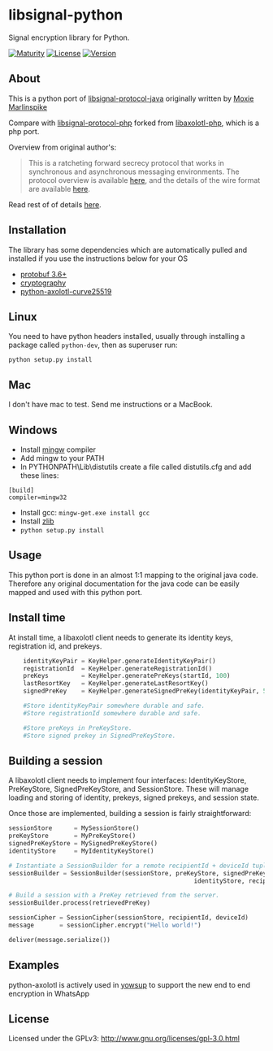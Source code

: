libsignal-python
========
Signal encryption library for Python.

[![Maturity](https://img.shields.io/pypi/status/libsignal.svg)](https://pypi.python.org/pypi/libsignal)
[![License](https://img.shields.io/pypi/l/libsignal.svg)](https://pypi.python.org/pypi/libsignal)
[![Version](https://img.shields.io/pypi/v/libsignal.svg)](https://pypi.python.org/pypi/libsignal)


About
--------
This is a python port of [libsignal-protocol-java](https://github.com/WhisperSystems/libaxolotl-android)
originally written by [Moxie Marlinspike](https://github.com/moxie0)

Compare with
[libsignal-protocol-php](https://github.com/albert-chin/libsignal-protocol-php)
forked from
[libaxolotl-php](https://github.com/mgp25/libaxolotl-php),
which is a php port.

Overview from original author's:

 > This is a ratcheting forward secrecy protocol that works in synchronous
 > and asynchronous messaging environments. The protocol overview is available
 > [here](https://github.com/trevp/axolotl/wiki), and the details of the wire
 > format are available [here](https://github.com/trevp/axolotl/wiki).
 
Read rest of of details [here](https://github.com/WhisperSystems/libaxolotl-android/blob/master/README.md).


Installation
--------
The library has some dependencies which are automatically pulled and installed
if you use the instructions below for your OS

 - [protobuf 3.6+](https://github.com/google/protobuf/)
 - [cryptography](https://cryptography.io)
 - [python-axolotl-curve25519](https://github.com/tgalal/python-axolotl-curve25519)

## Linux

You need to have python headers installed, usually through installing a package called `python-dev`, then as superuser run:
```
python setup.py install
```

## Mac

I don't have mac to test. Send me instructions or a MacBook.

## Windows

 - Install [mingw](http://www.mingw.org/) compiler
 - Add mingw to your PATH
 - In PYTHONPATH\Lib\distutils create a file called distutils.cfg and add these lines:
 
```
[build]
compiler=mingw32
```

 - Install gcc: ```mingw-get.exe install gcc```
 - Install [zlib](http://www.zlib.net/)
 - ```python setup.py install```


Usage
--------
This python port is done in an almost 1:1 mapping to the original java code.
Therefore any original documentation for the java code can be easily mapped
and used with this python port.

## Install time

At install time, a libaxolotl client needs to generate its identity keys, registration id, and
prekeys.

```python
    identityKeyPair = KeyHelper.generateIdentityKeyPair()
    registrationId  = KeyHelper.generateRegistrationId()
    preKeys         = KeyHelper.generatePreKeys(startId, 100)
    lastResortKey   = KeyHelper.generateLastResortKey()
    signedPreKey    = KeyHelper.generateSignedPreKey(identityKeyPair, 5)

    #Store identityKeyPair somewhere durable and safe.
    #Store registrationId somewhere durable and safe.

    #Store preKeys in PreKeyStore.
    #Store signed prekey in SignedPreKeyStore.
```

## Building a session

A libaxolotl client needs to implement four interfaces: IdentityKeyStore, PreKeyStore, 
SignedPreKeyStore, and SessionStore.  These will manage loading and storing of identity, 
prekeys, signed prekeys, and session state.

Once those are implemented, building a session is fairly straightforward:

```python
sessionStore      = MySessionStore()
preKeyStore       = MyPreKeyStore()
signedPreKeyStore = MySignedPreKeyStore()
identityStore     = MyIdentityKeyStore()

# Instantiate a SessionBuilder for a remote recipientId + deviceId tuple.
sessionBuilder = SessionBuilder(sessionStore, preKeyStore, signedPreKeyStore,
                                                   identityStore, recipientId, deviceId)

# Build a session with a PreKey retrieved from the server.
sessionBuilder.process(retrievedPreKey)

sessionCipher = SessionCipher(sessionStore, recipientId, deviceId)
message       = sessionCipher.encrypt("Hello world!")

deliver(message.serialize())
```


Examples
--------
python-axolotl is actively used in [yowsup](https://github.com/tgalal/yowsup) to
support the new end to end encryption in WhatsApp


License
--------
Licensed under the GPLv3: http://www.gnu.org/licenses/gpl-3.0.html
